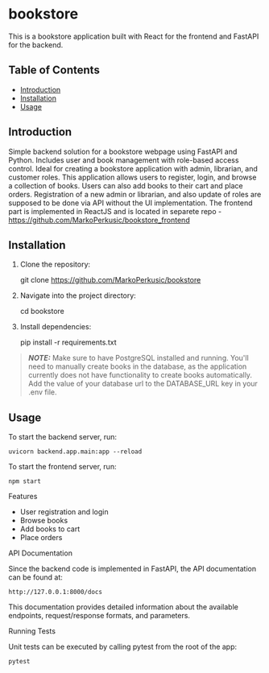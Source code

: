 # bookstore
This is a bookstore application built with React for the frontend and FastAPI for the backend.

## Table of Contents

- [Introduction](#introduction)
- [Installation](#installation)
- [Usage](#usage)

## Introduction

Simple backend solution for a bookstore webpage using FastAPI and Python. Includes user and book management with role-based access control. Ideal for creating a bookstore application with admin, librarian, and customer roles. This application allows users to register, login, and browse a collection of books. Users can also add books to their cart and place orders. Registration of a new admin or librarian, and also update of roles are supposed to be done via API without the UI implementation.
The frontend part is implemented in ReactJS and is located in separete repo - https://github.com/MarkoPerkusic/bookstore_frontend

## Installation

1. Clone the repository:

    git clone https://github.com/MarkoPerkusic/bookstore

2. Navigate into the project directory:

    cd bookstore

3. Install dependencies:

    pip install -r requirements.txt

> **_NOTE:_**
Make sure to have PostgreSQL installed and running. You'll need to manually create books in the database, as the application 
currently does not have functionality to create books automatically. Add the value of your database url to the DATABASE_URL key in
your .env file.

## Usage

To start the backend server, run:

    uvicorn backend.app.main:app --reload

To start the frontend server, run:

    npm start

Features

- User registration and login
- Browse books
- Add books to cart
- Place orders

API Documentation

Since the backend code is implemented in FastAPI, the API documentation can be found at:

    http://127.0.0.1:8000/docs

This documentation provides detailed information about the available endpoints, request/response formats, and parameters.

Running Tests

Unit tests can be executed by calling pytest from the root of the app:

    pytest